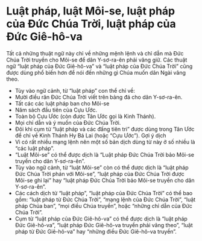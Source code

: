 # Luật pháp, luật Môi-se, luật pháp của Đức Chúa Trời, luật pháp của Đức Giê-hô-va

Tất cả những thuật ngữ này chỉ về những mệnh lệnh và chỉ dẫn mà Đức Chúa Trời truyền cho Môi-se để dân Y-sơ-ra-ên phải vâng giữ. Các thuật ngữ “luật pháp của Đức Giê-hô-va” và “luật pháp của Đức Chúa Trời” cũng được dùng phổ biến hơn để nói đến những gì Chúa muốn dân Ngài vâng theo.
- Tùy vào ngữ cảnh, từ “luật pháp” con thể chỉ về: 
- Mười điều răn Đức Chúa Trời viết trên bảng đá cho dân Y-sơ-ra-ên. 
- Tất các các luật pháp ban cho Môi-se 
- Năm sách đầu tiên của Cựu Ước. 
- Toàn bộ Cựu Ước (còn được Tân Ước gọi là Kinh Thánh). 
- Mọi chỉ dẫn và ý muốn của Đức Chúa Trời. 
- Đôi khi cụm từ “luật pháp và các đấng tiên tri” được dùng trong Tân Ước để chỉ về Kinh Thánh Hy Bá Lai (hoặc “Cựu Ước”).
Gợi ý dịch
- Vì có rất nhiều mạng lệnh nên một số bản dịch dùng từ này ở số nhiều là “các luật pháp”. 
- “Luật Môi-se” có thể được dịch là “Luật pháp Đức Chúa Trời bảo Môi-se truyền cho dân Y-sơ-ra-ên”. 
- Tùy vào ngữ cảnh, từ “luật Môi-se” còn có thể được dịch là “luật pháp Đức Chúa Trời phán với Môi-se”, “luật pháp của Đức Chúa Trời được Môi-se ghi lại” hay “luật pháp Đức Chúa Trời bảo Môi-se truyền cho dân Y-sơ-ra-ên”. 
- Các cách dịch từ “luật pháp”, “luật pháp của Đức Chúa Trời” có thể bao gồm: “luật pháp từ Đức Chúa Trời”, “mạng lệnh của Đức Chúa Trời”, “luật pháp Chúa ban”, “mọi điều Chúa truyền”, hoặc “những chỉ dẫn của Đức Chúa Trời”.  
- Cụm từ “luật pháp của Đức Giê-hô-va” có thể được dịch là “luật pháp Đức Giê-hô-va”, “luật pháp Đức Giê-hô-va truyền phải vâng theo”, “luật pháp từ Đức Giê-hô-va” hay “những điều Đức Giê-hô-va truyền”.

